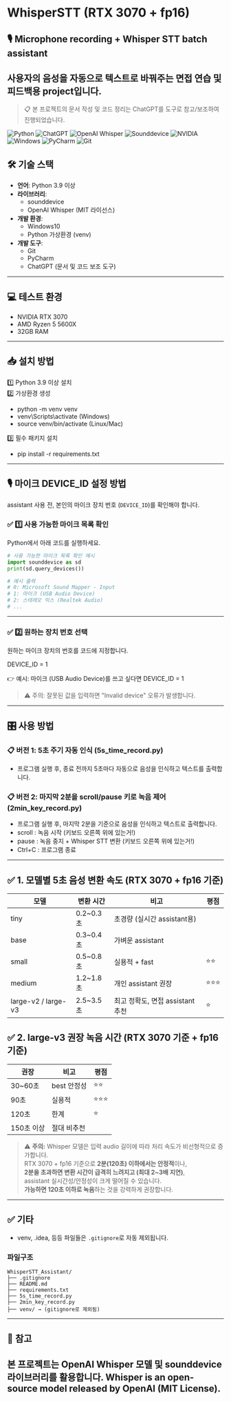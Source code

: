 # WhisperSTT (RTX 3070 + fp16)

## 🎙️ Microphone recording + Whisper STT batch assistant 
## 사용자의 음성을 자동으로 텍스트로 바꿔주는 면접 연습 및 피드백용 project입니다.
> 📋 본 프로젝트의 문서 작성 및 코드 정리는 ChatGPT를 도구로 참고/보조하여 진행되었습니다.

![Python](https://img.shields.io/badge/Python-3.9+-blue?logo=python&logoColor=white)
![ChatGPT](https://img.shields.io/badge/ChatGPT-Assistant-10A37F?logo=openai&logoColor=white)
![OpenAI Whisper](https://img.shields.io/badge/OpenAI-Whisper-6e00ff?logo=openai&logoColor=white)
![Sounddevice](https://img.shields.io/badge/sounddevice-Audio-blueviolet)
![NVIDIA](https://img.shields.io/badge/NVIDIA-RTX%203070-76B900?logo=nvidia&logoColor=white)
![Windows](https://img.shields.io/badge/Windows-10%2B-0078D6?logo=windows&logoColor=white)
![PyCharm](https://img.shields.io/badge/PyCharm-Professional-green?logo=jetbrains&logoColor=white)
![Git](https://img.shields.io/badge/Git-Version%20Control-orange?logo=git&logoColor=white)

## 🛠️ 기술 스택

- **언어**: Python 3.9 이상
- **라이브러리**: 
  - sounddevice
  - OpenAI Whisper (MIT 라이선스)
- **개발 환경**: 
  - Windows10
  - Python 가상환경 (venv)
- **개발 도구**:
  - Git
  - PyCharm
  - ChatGPT (문서 및 코드 보조 도구)
----
## 💻 테스트 환경

- NVIDIA RTX 3070
- AMD Ryzen 5 5600X
- 32GB RAM
---

## 📥 설치 방법

1️⃣ Python 3.9 이상 설치  
2️⃣ 가상환경 생성  

- python -m venv venv  
- venv\Scripts\activate      (Windows)  
- source venv/bin/activate   (Linux/Mac)

3️⃣ 필수 패키지 설치  

- pip install -r requirements.txt

---

## 🎙️ 마이크 DEVICE_ID 설정 방법

assistant 사용 전, 본인의 마이크 장치 번호 (`DEVICE_ID`)를 확인해야 합니다.

### ✅ 1️⃣ 사용 가능한 마이크 목록 확인

Python에서 아래 코드를 실행하세요.

```python
# 사용 가능한 마이크 목록 확인 예시
import sounddevice as sd
print(sd.query_devices())

# 예시 출력
# 0: Microsoft Sound Mapper - Input
# 1: 마이크 (USB Audio Device)
# 2: 스테레오 믹스 (Realtek Audio)
# ...
```


---

### ✅ 2️⃣ 원하는 장치 번호 선택

원하는 마이크 장치의 번호를 코드에 지정합니다.

DEVICE_ID = 1

👉 예시: 마이크 (USB Audio Device)를 쓰고 싶다면 DEVICE_ID = 1

> ⚠️ 주의: 잘못된 값을 입력하면 "Invalid device" 오류가 발생합니다.

---

## 🎛️ 사용 방법

### 📋 버전 1: 5초 주기 자동 인식 (5s_time_record.py)

- 프로그램 실행 후, 종료 전까지 5초마다 자동으로 음성을 인식하고 텍스트를 출력합니다.

### 📋 버전 2: 마지막 2분을 scroll/pause 키로 녹음 제어 (2min_key_record.py)

- 프로그램 실행 후, 마지막 2분을 기준으로 음성을 인식하고 텍스트로 출력합니다.
- scroll : 녹음 시작 (키보드 오른쪽 위에 있는거!) 
- pause : 녹음 중지 + Whisper STT 변환 (키보드 오른쪽 위에 있는거!) 
- Ctrl+C : 프로그램 종료  

---
## ✅ 1. 모델별 5초 음성 변환 속도 (RTX 3070 + fp16 기준)

| 모델                | 변환 시간  | 비고                             | 평점  |
|---------------------|------------|----------------------------------|------|
| tiny                | 0.2~0.3초  | 초경량 (실시간 assistant용)       |      |
| base                | 0.3~0.4초  | 가벼운 assistant                 |      |
| small               | 0.5~0.8초  | 실용적 + fast                    | ⭐⭐   |
| medium              | 1.2~1.8초  | 개인 assistant 권장               | ⭐⭐⭐  |
| large-v2 / large-v3 | 2.5~3.5초  | 최고 정확도, 면접 assistant 추천 | ⭐    |

## ✅ 2. large-v3 권장 녹음 시간 (RTX 3070 기준 + fp16 기준)

| 권장         | 비고        | 평점  |
|--------------|-------------|------|
| 30~60초      | best 안정성 | ⭐⭐   |
| 90초         | 실용적      | ⭐⭐⭐  |
| 120초        | 한계        | ⭐    |
| 150초 이상   | 절대 비추천 |      |



> ⚠️ **주의:** Whisper 모델은 입력 audio 길이에 따라 처리 속도가 비선형적으로 증가합니다.  
> RTX 3070 + fp16 기준으로 **2분(120초) 이하에서는 안정적**이나,  
> **2분을 초과하면 변환 시간이 급격히 느려지고 (최대 2~3배 지연)**,  
> assistant 실시간성/안정성이 크게 떨어질 수 있습니다.  
> **가능하면 120초 이하로 녹음**하는 것을 강력하게 권장합니다.

---


## ✅ 기타

- venv, .idea, 등등 파일들은 `.gitignore`로 자동 제외됩니다.  

 ### 파일구조

```plaintext
WhisperSTT_Assistant/
├── .gitignore
├── README.md
├── requirements.txt
├── 5s_time_record.py
├── 2min_key_record.py
├── venv/ → (gitignore로 제외됨)
```

---

## 📢 참고
본 프로젝트는 OpenAI Whisper 모델 및 sounddevice 라이브러리를 활용합니다.
Whisper is an open-source model released by OpenAI (MIT License).
---